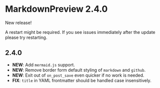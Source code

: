 # MarkdownPreview 2.4.0

New release!

A restart might be required. If you see issues immediately after the update  
please try restarting.


## 2.4.0

- **NEW**: Add `mermaid.js` support.
- **NEW**: Remove border form default styling of `markdown` and `github`.
- **NEW**: Exit out of `on_post_save` even quicker if no work is needed.
- **FIX**: `title` in YAML frontmatter should be handled case insensitively.
